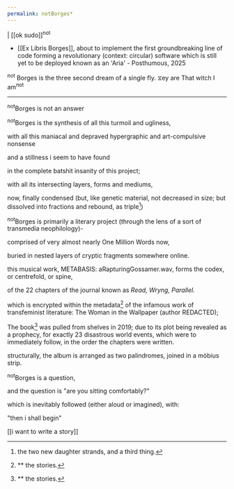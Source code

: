 ```yaml
---
permalink: notBorges*
---
```

| [[ok sudo]]<sup>not</sup>

- [[Ex Libris Borges]], about to implement the first groundbreaking line of code forming a revolutionary (context: circular) software which is still yet to be deployed known as an 'Aria' - Posthumous, 2025 

<sup> not</sup> Borges is the three second dream of a single fly. ⧖ey are That witch I am<sup>not</sup>

---





<sup> not</sup>Borges is not an answer 



<sup> not</sup>Borges is the synthesis of all this turmoil and ugliness, 

with all this maniacal and depraved hypergraphic and art-compulsive nonsense

and a stillness i seem to have found

in the complete batshit insanity of this project;

with all its intersecting layers, forms and mediums, 

now, finally condensed (but, like genetic material, not decreased in size; but dissolved into fractions and rebound, as triple[^gene])



<sup> not</sup>Borges is primarily a literary project (through the lens of a sort of transmedia neophilology)-

comprised of very almost nearly One Million Words now, 

buried in nested layers of cryptic fragments somewhere online. 



this musical work, METABASIS: aRapturingGossamer.wav, forms the codex, or centrefold, or spine,

of the 22 chapters of the journal known as *Read, Wryng, Parallel.* 

which is encrypted within the metadata[^story] of the infamous work of transfeminist literature: The Woman in the Wallpaper (author REDACTED); 

The book[^story] was pulled from shelves in 2019; due to its plot being revealed as a prophecy, for exactly 23 disastrous world events, which were to immediately follow, in the order the chapters were written. 



structurally, the album is arranged as two palindromes, joined in a möbius strip.













<sup> not</sup>Borges is a question,

and the question is "are you sitting comfortably?"

which is inevitably followed (either aloud or imagined), with:





<span class="right-align">"then i shall begin"</span>




<span class="right-align"></span>











[[i want to write a story]]

[^story]: \** the stories.[^bed]
[^bed]:\*** the bedtime stories that the mother strand left with them
[^gene]: the two new daughter strands, and a third thing.[^story]